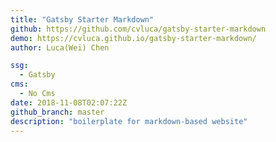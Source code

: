 ```yaml
---
title: "Gatsby Starter Markdown"
github: https://github.com/cvluca/gatsby-starter-markdown
demo: https://cvluca.github.io/gatsby-starter-markdown/
author: Luca(Wei) Chen

ssg:
  - Gatsby
cms:
  - No Cms
date: 2018-11-08T02:07:22Z
github_branch: master
description: "boilerplate for markdown-based website"
---
```

